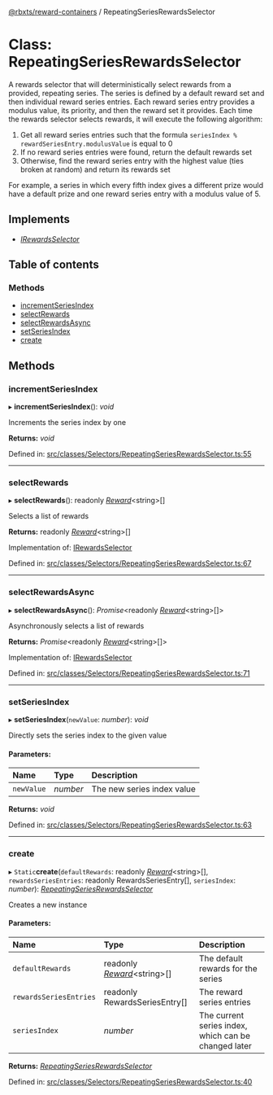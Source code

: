 [@rbxts/reward-containers](../README.md) / RepeatingSeriesRewardsSelector

# Class: RepeatingSeriesRewardsSelector

A rewards selector that will deterministically select rewards from a provided, repeating series.
The series is defined by a default reward set and then individual reward series entries.
Each reward series entry provides a modulus value, its priority, and then the reward set it provides.
Each time the rewards selector selects rewards, it will execute the following algorithm:
1. Get all reward series entries such that the formula `seriesIndex % rewardSeriesEntry.modulusValue` is equal to 0
2. If no reward series entries were found, return the default rewards set
3. Otherwise, find the reward series entry with the highest value (ties broken at random) and return its rewards set

For example, a series in which every fifth index gives a different prize would have a default prize
and one reward series entry with a modulus value of 5.

## Implements

* [*IRewardsSelector*](../interfaces/irewardsselector.md)

## Table of contents

### Methods

- [incrementSeriesIndex](repeatingseriesrewardsselector.md#incrementseriesindex)
- [selectRewards](repeatingseriesrewardsselector.md#selectrewards)
- [selectRewardsAsync](repeatingseriesrewardsselector.md#selectrewardsasync)
- [setSeriesIndex](repeatingseriesrewardsselector.md#setseriesindex)
- [create](repeatingseriesrewardsselector.md#create)

## Methods

### incrementSeriesIndex

▸ **incrementSeriesIndex**(): *void*

Increments the series index by one

**Returns:** *void*

Defined in: [src/classes/Selectors/RepeatingSeriesRewardsSelector.ts:55](https://github.com/Bytebit-Org/roblox-RewardContainers/blob/7501d5d/src/classes/Selectors/RepeatingSeriesRewardsSelector.ts#L55)

___

### selectRewards

▸ **selectRewards**(): readonly [*Reward*](../README.md#reward)<string\>[]

Selects a list of rewards

**Returns:** readonly [*Reward*](../README.md#reward)<string\>[]

Implementation of: [IRewardsSelector](../interfaces/irewardsselector.md)

Defined in: [src/classes/Selectors/RepeatingSeriesRewardsSelector.ts:67](https://github.com/Bytebit-Org/roblox-RewardContainers/blob/7501d5d/src/classes/Selectors/RepeatingSeriesRewardsSelector.ts#L67)

___

### selectRewardsAsync

▸ **selectRewardsAsync**(): *Promise*<readonly [*Reward*](../README.md#reward)<string\>[]\>

Asynchronously selects a list of rewards

**Returns:** *Promise*<readonly [*Reward*](../README.md#reward)<string\>[]\>

Implementation of: [IRewardsSelector](../interfaces/irewardsselector.md)

Defined in: [src/classes/Selectors/RepeatingSeriesRewardsSelector.ts:71](https://github.com/Bytebit-Org/roblox-RewardContainers/blob/7501d5d/src/classes/Selectors/RepeatingSeriesRewardsSelector.ts#L71)

___

### setSeriesIndex

▸ **setSeriesIndex**(`newValue`: *number*): *void*

Directly sets the series index to the given value

#### Parameters:

Name | Type | Description |
:------ | :------ | :------ |
`newValue` | *number* | The new series index value    |

**Returns:** *void*

Defined in: [src/classes/Selectors/RepeatingSeriesRewardsSelector.ts:63](https://github.com/Bytebit-Org/roblox-RewardContainers/blob/7501d5d/src/classes/Selectors/RepeatingSeriesRewardsSelector.ts#L63)

___

### create

▸ `Static`**create**(`defaultRewards`: readonly [*Reward*](../README.md#reward)<string\>[], `rewardsSeriesEntries`: readonly RewardsSeriesEntry[], `seriesIndex`: *number*): [*RepeatingSeriesRewardsSelector*](repeatingseriesrewardsselector.md)

Creates a new instance

#### Parameters:

Name | Type | Description |
:------ | :------ | :------ |
`defaultRewards` | readonly [*Reward*](../README.md#reward)<string\>[] | The default rewards for the series   |
`rewardsSeriesEntries` | readonly RewardsSeriesEntry[] | The reward series entries   |
`seriesIndex` | *number* | The current series index, which can be changed later    |

**Returns:** [*RepeatingSeriesRewardsSelector*](repeatingseriesrewardsselector.md)

Defined in: [src/classes/Selectors/RepeatingSeriesRewardsSelector.ts:40](https://github.com/Bytebit-Org/roblox-RewardContainers/blob/7501d5d/src/classes/Selectors/RepeatingSeriesRewardsSelector.ts#L40)
